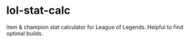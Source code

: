 # lol-stat-calc
 Item & champion stat calculator for League of Legends. Helpful to find optimal builds.

